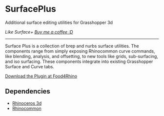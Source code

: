 # SurfacePlus
Additional surface editing utilities for Grasshopper 3d

_Like Surface+ [Buy me a coffee :D](http://www.buymeacoffee.com/davidmans)_

---

Surface Plus is a collection of brep and nurbs surface utilities. The components range from simply exposing Rhinocommon curve commands, like blending, analysis, and offsetting, to new tools like grids, sub-surfacing, and iso surfacing. These components integrate into existing Grasshopper Surface and Curve tabs.

[Download the Plugin at Food4Rhino](https://www.food4rhino.com/en/app/curve-0)


## Dependencies
 - [Rhinoceros 3d](https://www.rhino3d.com/)
 - [Rhinocommon](https://www.nuget.org/packages/RhinoCommon/5.12.50810.13095)
